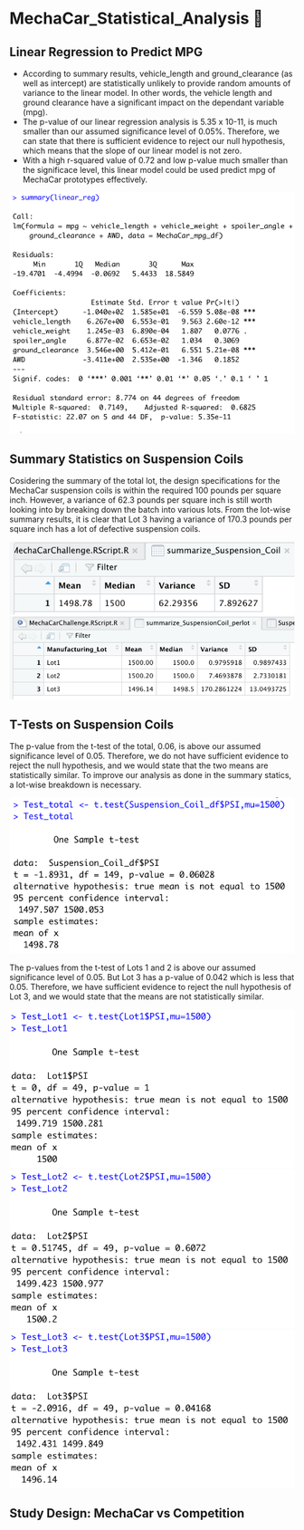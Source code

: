 # MechaCar_Statistical_Analysis 🚗

## Linear Regression to Predict MPG

* According to summary results, vehicle_length and ground_clearance (as well as intercept) are statistically unlikely to provide random amounts of variance to the linear model. In other words, the vehicle length and ground clearance have a significant impact on the dependant variable (mpg). 
* The p-value of our linear regression analysis is 5.35 x 10-11, is much smaller than our assumed significance level of 0.05%. Therefore, we can state that there is sufficient evidence to reject our null hypothesis, which means that the slope of our linear model is not zero.
* With a high r-squared value of 0.72 and low p-value much smaller than the significace level, this linear model could be used predict mpg of MechaCar prototypes effectively. 

![](https://github.com/AllenAx91/MechaCar_Statistical_Analysis/blob/main/Images/1_Linear_Regression_to_Predict_MPG.png)

## Summary Statistics on Suspension Coils

Cosidering the summary of the total lot, the design specifications for the MechaCar suspension coils is within the required 100 pounds per square inch. However, a variance of 62.3 pounds per square inch is still worth looking into by breaking down the batch into various lots. From the lot-wise summary results, it is clear that Lot 3 having a variance of 170.3 pounds per square inch has a lot of defective suspension coils. 

![](https://github.com/AllenAx91/MechaCar_Statistical_Analysis/blob/main/Images/2_TotalLot_Summary.png)
![](https://github.com/AllenAx91/MechaCar_Statistical_Analysis/blob/main/Images/3_PerLot_Summary.png)

## T-Tests on Suspension Coils

The p-value from the t-test of the total, 0.06, is above our assumed significance level of 0.05. Therefore, we do not have sufficient evidence to reject the null hypothesis, and we would state that the two means are statistically similar. To improve our analysis as done in the summary statics, a lot-wise breakdown is necessary.

![](https://github.com/AllenAx91/MechaCar_Statistical_Analysis/blob/main/Images/Test_Total.png)

The p-values from the t-test of Lots 1 and 2 is above our assumed significance level of 0.05. But Lot 3 has a p-value of 0.042 which is less that 0.05.  Therefore, we have sufficient evidence to reject the null hypothesis of Lot 3, and we would state that the means are not statistically similar.

![](https://github.com/AllenAx91/MechaCar_Statistical_Analysis/blob/main/Images/4_TEST_LOT1.png)
![](https://github.com/AllenAx91/MechaCar_Statistical_Analysis/blob/main/Images/5_TEST_LOT2.png)
![](https://github.com/AllenAx91/MechaCar_Statistical_Analysis/blob/main/Images/6_TEST_LOT3.png)

## Study Design: MechaCar vs Competition
